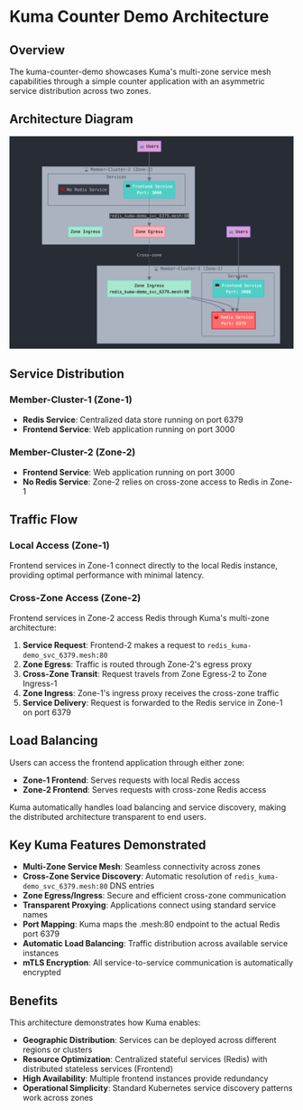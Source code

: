 # Kuma Counter Demo Architecture

## Overview

The kuma-counter-demo showcases Kuma's multi-zone service mesh capabilities through a simple counter application with an asymmetric service distribution across two zones.

## Architecture Diagram
![Kuma Counter Demo](../images/kuma_demo_app_arch.png)


## Service Distribution

### Member-Cluster-1 (Zone-1)
- **Redis Service**: Centralized data store running on port 6379
- **Frontend Service**: Web application running on port 3000

### Member-Cluster-2 (Zone-2)  
- **Frontend Service**: Web application running on port 3000
- **No Redis Service**: Zone-2 relies on cross-zone access to Redis in Zone-1

## Traffic Flow

### Local Access (Zone-1)
Frontend services in Zone-1 connect directly to the local Redis instance, providing optimal performance with minimal latency.

### Cross-Zone Access (Zone-2)
Frontend services in Zone-2 access Redis through Kuma's multi-zone architecture:

1. **Service Request**: Frontend-2 makes a request to `redis_kuma-demo_svc_6379.mesh:80`
2. **Zone Egress**: Traffic is routed through Zone-2's egress proxy
3. **Cross-Zone Transit**: Request travels from Zone Egress-2 to Zone Ingress-1
4. **Zone Ingress**: Zone-1's ingress proxy receives the cross-zone traffic
5. **Service Delivery**: Request is forwarded to the Redis service in Zone-1 on port 6379

## Load Balancing

Users can access the frontend application through either zone:
- **Zone-1 Frontend**: Serves requests with local Redis access
- **Zone-2 Frontend**: Serves requests with cross-zone Redis access

Kuma automatically handles load balancing and service discovery, making the distributed architecture transparent to end users.

## Key Kuma Features Demonstrated

- **Multi-Zone Service Mesh**: Seamless connectivity across zones
- **Cross-Zone Service Discovery**: Automatic resolution of `redis_kuma-demo_svc_6379.mesh:80` DNS entries
- **Zone Egress/Ingress**: Secure and efficient cross-zone communication
- **Transparent Proxying**: Applications connect using standard service names
- **Port Mapping**: Kuma maps the .mesh:80 endpoint to the actual Redis port 6379
- **Automatic Load Balancing**: Traffic distribution across available service instances
- **mTLS Encryption**: All service-to-service communication is automatically encrypted

## Benefits

This architecture demonstrates how Kuma enables:
- **Geographic Distribution**: Services can be deployed across different regions or clusters
- **Resource Optimization**: Centralized stateful services (Redis) with distributed stateless services (Frontend)
- **High Availability**: Multiple frontend instances provide redundancy
- **Operational Simplicity**: Standard Kubernetes service discovery patterns work across zones